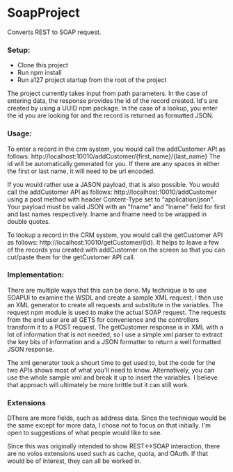    # SoapProject

Converts REST to SOAP request.

### Setup:
 * Clone this project
 * Run npm install
 * Run a127 project startup from the root of the project


The project currently takes input from path parameters.  In the case of entering data, the response provides the id of the record created.  Id's are created by using a UUID npm package.  In the case of a lookup, you enter the id you are looking for and the record is returned as formatted JSON.

### Usage:
To enter a record in the crm system, you would call the addCustomer API as follows:
http://localhost:10010/addCustomer/{first_name}/{last_name}
The id will be automatically generated for you.  If there are any spaces in either the first or last name, it will need to be url encoded.

If you would rather use a JASON payload, that is also possible.  You would call the addCustomer API as follows: http://localhost:10010/addCustomer using a post method with header Content-Type set to "application/json".  Your payload must be valid JSON with an "fname" and "lname" field for first and last names respectively. lname and fname need to be wrapped in double quotes.

To lookup a record in the CRM system, you would call the getCustomer API as follows:
http://localhost:10010/getCustomer/{id}.  It helps to leave a few of the records you created with addCustomer on the screen so that you can cut/paste them for the getCustomer API call.

### Implementation:
There are multiple ways that this can be done.  My technique is to use SOAPUI to examine the WSDL and create a sample XML request.  I then use an XML generator to create all requests and substitute in the variables.  The request npm module is used to make the actual SOAP request.  The requests from the end user are all GETS for convenience and the controllers transform it to a POST request.  The getCustomer response is in XML with a lot of information that is not needed, so I use a simple xml parser to extract the key bits of information and a JSON formatter to return a well formatted JSON response.

The xml generator took a shourt time to get used to, but the code for the two APIs shows most of what you'll need to know.  Alternatively, you can use the whole sample xml and break it up to insert the variables.  I believe that approach will ultimately be more brittle but it can still work.

### Extensions
DThere are more fields, such as address data.  Since the technique would be the same except for more data, I chose not to focus on that initially.  I'm open to suggestions of what people would like to see.

Since this was originally intended to show REST<->SOAP interaction, there are no volos extensions used such as cache, quota, and OAuth.  If that would be of interest, they can all be worked in.